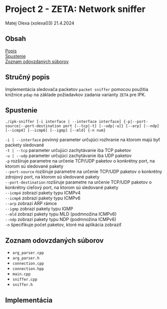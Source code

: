# Project 2 - ZETA: Network sniffer

Matej Olexa (xolexa03) 21.4.2024

## Obsah
[Popis](#popis)  
[Spustenie](#Spustenie)  
[Zoznam odovzdaných súborov](#Zoznam-odovzdaných-súborov)  

## Stručný popis

Implementácia sledovača packetov `packet sniffer` pomocou použitia knižnice `pdap` na základe požiadavkov zadania varianty `ZETA` pre IPK.

## Spustenie

`./ipk-sniffer [-i interface | --interface interface] {-p|--port-source|--port-destination port [--tcp|-t] [--udp|-u]} [--arp] [--ndp] [--icmp4] [--icmp6] [--igmp] [--mld] {-n num}`

`-i | --interface` povinný parameter určujúci rozhranie na ktorom majú byť packety sledované  
`-t | --tcp` parameter určujúci zachytávanie iba TCP paketov  
`-u | --udp` parameter určujúci zachytávanie iba UDP paketov  
`-p` rozširuje parametre na určenie TCP/UDP paketov o konkrétny port, na ktorom   sú sledované pakety  
`--port-source` rozširuje parametre na určenie TCP/UDP paketov o konkrétny zdrojový port, na ktorom sú sledované pakety  
`--port-destination` rozširuje parametre na určenie TCP/UDP paketov o konkrétny cieľový port, na ktorom sú sledované pakety  
`--icmp4` zobrazí pakety typu ICMPv4  
`--icmp6` zobrazí pakety typu ICMPv6  
`--arp` zobrazí ARP rámce  
`--igmp` zobrazí pakety typu IGMP  
`--mld` zobrazí pakety typu MLD (podmnožina ICMPv6)  
`--ndp` zobrazí pakety typu NDP (podmnožina ICMPv6)  
`-n` špecifikuje počet paketov, ktoré má aplikácia zobraziť  

## Zoznam odovzdaných súborov

- `arg_parser.cpp`
- `arg_parser.h`
- `connection.cpp`
- `connection.hpp`
- `main.cpp`
- `sniffer.cpp`
- `sniffer.h`

## Implementácia






